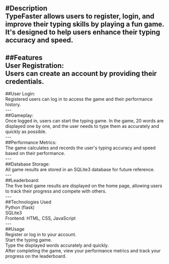 #Description <br>
TypeFaster allows users to register, login, and improve their typing skills by playing a fun game. It's designed to help users enhance their typing accuracy and speed. <br>
---
##Features <br>
User Registration: <br>
Users can create an account by providing their credentials. <br>
---
##User Login: <br>
Registered users can log in to access the game and their performance history. <br>
--- <br>
##Gameplay:<br>
Once logged in, users can start the typing game. In the game, 20 words are displayed one by one, and the user needs to type them as accurately and quickly as possible.<br>
---<br>
##Performance Metrics:<br>
The game calculates and records the user's typing accuracy and speed based on their performance.<br>
---<br>
##Database Storage:<br>
All game results are stored in an SQLite3 database for future reference.<br>
---<br>
##Leaderboard:<br>
The five best game results are displayed on the home page, allowing users to track their progress and compete with others.<br>
---<br>
##Technologies Used<br>
Python (flask)<br>
SQLite3<br>
Frontend: HTML, CSS, JavaScript<br>
---<br>
##Usage<br>
Register or log in to your account.<br>
Start the typing game.<br>
Type the displayed words accurately and quickly.<br>
After completing the game, view your performance metrics and track your progress on the leaderboard.<br>
